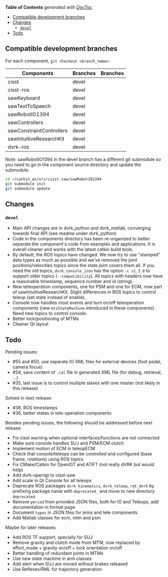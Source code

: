 <!-- START doctoc generated TOC please keep comment here to allow auto update -->
<!-- DON'T EDIT THIS SECTION, INSTEAD RE-RUN doctoc TO UPDATE -->
**Table of Contents**  *generated with [DocToc](https://github.com/thlorenz/doctoc)*

- [Compatible development branches](#compatible-development-branches)
- [Changes](#changes)
  - [`devel`](#devel)
- [Todo](#todo)

<!-- END doctoc generated TOC please keep comment here to allow auto update -->

## Compatible development branches

For each component, `git checkout <branch_name>`:

| Components               | Branches      | Branches     |
| ------------------------ | ------------- |------------- |
| cisst                    | devel         |         |
| cisst-ros                | devel         |         |
| sawKeyboard              | devel         |         |
| sawTextToSpeech          | devel         |         |
| sawRobotIO1394           | devel         |         |
| sawControllers           | devel         |         |
| sawConstraintControllers | devel         |         |
| sawIntuitiveResearchKit  | devel         |         |
| dvrk-ros                 | devel         |         |

Note: sawRobotIO1394 in the devel branch has a different git submodule so you need to go in the component source directory and update the submodule:
```sh
cd ~/catkin_ws/src/cisst-saw/sawRobotIO1394
git submodule init
git submodule update
```

## Changes

### `devel`

* Main API changes are in dvrk_python and dvrk_matlab, converging towards final API (see readme under dvrk_python)
* Code in the components directory has been re-organized to better separate the component's code from examples and applications.  It is overall cleaner and works with the latest catkin build tools.
* By default, the ROS topics have changed.  We now try to use "stamped" data types as much as possible and we've removed the joint positions/velocities topics since the state joint covers them all.  If you need the old topics, `dvrk_console_json` has the option `-c v1_3_0` to support older topics (`--compatibility`).  All topics with headers now have a reasonable timestamp, sequence number and id (string).
* New teleoperation components, one for PSM and one for ECM, now part of sawIntuitiveResearchKit.  Slight differences in ROS topics to control teleop (set state instead of enable).
* Console now handles most events and turn on/off teleoperation components (new `mtsStateMachine` introduced in these components).  Need new topics to control console.
* Better lock/positioning of MTMs
* Cleaner Qt layout

## Todo

Pending issues:
* #55 and #50, use separate IO XML files for external devices (foot pedal, camera focus)
* #54, save content of `.cal` file in generated XML file (for debug, retrieval, ...)
* #35, last issue is to control multiple slaves with one master (not likely in this release)

Solved in next release:
* #38, ROS timestamps
* #36, better states in tele-operation components

Besides pending issues, the following should be addressed before next release:
* Fix cisst warning when optional interfaces/functions are not connected
* Make sure console handles SUJ and PSM/ECM clutch
* Implement motion of ECM in teleopECM
* Check that console/teleops can be controlled and configured (base frame, rotations) using ROS topics
* Fix CMake/Catkin for OpenIGT and ATIFT (not really dVRK but would help)
* Add dvrk-openigt to cisst-saw
* Add scale in Qt Console for all teleops
* Deprecate ROS packages `dvrk_kinematics`, `dvrk_teleop`, `rqt_dvrk` by prefixing package name with `deprecated_` and move to new directory `deprecated`.
* Remove `period` from provided JSON files, both for IO and Teleops, add documentation in format page
* Document `types` in JSON files for arms and tele components
* Add Matlab classes for ecm, mtm and psm

Maybe for later releases:
* Add ROS TF support, specially for SUJ
* Remove gravity and clutch mode from MTM, now replaced by effort_mode + gravity on/off + lock orientation on/off
* Better handling of redundant joints in MTMs
* Use new state machine in arm classes
* Add alert when SUJ are moved without brakes released
* Use Reflexes/RML for trajectory generation